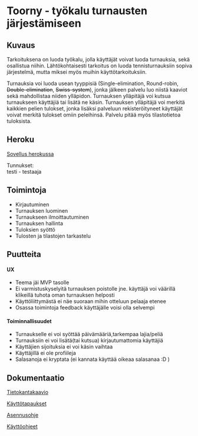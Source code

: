 # Toorny - työkalu turnausten järjestämiseen

## Kuvaus

Tarkoituksena on luoda työkalu, jolla käyttäjät voivat luoda turnauksia, sekä osallistua niihin. Lähtökohtaisesti tarkoitus on luoda tennisturnauksiin sopiva järjestelmä, mutta miksei myös muihin käyttötarkoituksiin.

Turnauksia voi luoda usean tyyppisiä (Single-elimination, Round-robin, ~~Double-elimination~~, ~~Swiss-system~~), jonka jälkeen palvelu luo niistä kaaviot sekä mahdollistaa niiden ylläpidon. Turnauksen ylläpitäjä voi kutsua turnaukseen käyttäjiä tai lisätä ne käsin. Turnauksen ylläpitäjä voi merkitä kaikkien pelien tulokset, jonka lisäksi palveluun rekisteröityneet käyttäjät voivat merkitä tulokset omiin peleihinsä. Palvelu pitää myös tilastotietoa tuloksista.

## Heroku

[Sovellus herokussa](https://tsoha-toorny.herokuapp.com)

Tunnukset:  
testi - testaaja

## Toimintoja

- Kirjautuminen
- Turnauksen luominen
- Turnaukseen ilmoittautuminen
- Turnauksen hallinta
- Tuloksien syöttö
- Tulosten ja tilastojen tarkastelu

## Puutteita

#### UX
- Teema jäi MVP tasolle
- Ei varmistuskyselyitä turnauksen poistolle jne. käyttäjä voi väärillä klikeillä tuhota oman turnauksen helposti
- Käyttöliittymästä ei näe suoraan mihin otteluun pelaaja etenee
- Osassa toimintoja feedback käyttäjälle voisi olla selvempi

#### Toiminnallisuudet
- Turnaukselle ei voi syöttää päivämääriä,tarkempaa lajia/peliä
- Turnauksiin ei voi lisätä(tai kutsua) kirjautumattomia käyttäjiä
- Käyttäjien sijoituksia ei voi käsin vaihtaa
- Käyttäjillä ei ole profiileja
- Salasanoja ei kryptata (ei kannata käyttää oikeaa salasanaa :D )

## Dokumentaatio

[Tietokantakaavio](https://github.com/msha/toorny/blob/master/documentation/tietokanta.jpg)

[Käyttötapaukset](https://github.com/msha/toorny/blob/master/documentation/usecases.md)

[Asennusohje](https://github.com/msha/toorny/blob/master/documentation/install.md)

[Käyttöohjeet](https://github.com/msha/toorny/blob/master/documentation/manual.md)
